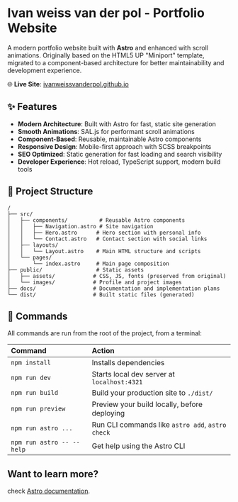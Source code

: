 # Ivan weiss van der pol - Portfolio Website

A modern portfolio website built with **Astro** and enhanced with scroll animations. Originally based on the HTML5 UP "Miniport" template, migrated to a component-based architecture for better maintainability and development experience.

🌐 **Live Site**: [ivanweissvanderpol.github.io](https://ivanweissvanderpol.github.io)

## ✨ Features

- **Modern Architecture**: Built with Astro for fast, static site generation
- **Smooth Animations**: SAL.js for performant scroll animations
- **Component-Based**: Reusable, maintainable Astro components
- **Responsive Design**: Mobile-first approach with SCSS breakpoints
- **SEO Optimized**: Static generation for fast loading and search visibility
- **Developer Experience**: Hot reload, TypeScript support, modern build tools

## 🚀 Project Structure

```text
/
├── src/
│   ├── components/          # Reusable Astro components
│   │   ├── Navigation.astro # Site navigation
│   │   ├── Hero.astro      # Hero section with personal info
│   │   └── Contact.astro   # Contact section with social links
│   ├── layouts/
│   │   └── Layout.astro    # Main HTML structure and scripts
│   └── pages/
│       └── index.astro     # Main page composition
├── public/                 # Static assets
│   ├── assets/            # CSS, JS, fonts (preserved from original)
│   └── images/            # Profile and project images
├── docs/                  # Documentation and implementation plans
└── dist/                  # Built static files (generated)
```

## 🧞 Commands

All commands are run from the root of the project, from a terminal:

| Command                   | Action                                           |
| :------------------------ | :----------------------------------------------- |
| `npm install`             | Installs dependencies                            |
| `npm run dev`             | Starts local dev server at `localhost:4321`      |
| `npm run build`           | Build your production site to `./dist/`          |
| `npm run preview`         | Preview your build locally, before deploying     |
| `npm run astro ...`       | Run CLI commands like `astro add`, `astro check` |
| `npm run astro -- --help` | Get help using the Astro CLI                     |

## Want to learn more?

check [Astro documentation](https://docs.astro.build).
